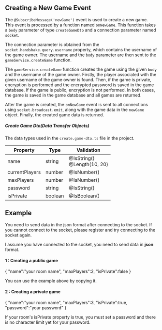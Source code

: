 ## Creating a New Game Event

  

The `@SubscribeMessage('newGame')` event is used to create a new game. This event is processed by a function named `onNewGame`. This function takes a `body` parameter of type `createGameDto` and a connection parameter named `socket`.

  

The connection parameter is obtained from the `socket.handshake.query.username` property, which contains the username of the game owner. The username and the `body` parameter are then sent to the `gameService.createGame` function.

  

The `gameService.createGame` function creates the game using the given `body` and the username of the game owner. Firstly, the player associated with the given username of the game owner is found. Then, if the game is private, encryption is performed and the encrypted password is saved in the game database. If the game is public, encryption is not performed. In both cases, the game is saved in the game database and all games are returned.

  

After the game is created, the `onNewGame` event is sent to all connections using `socket.broadcast.emit`, along with the game data in the `newGame` object. Finally, the created game data is returned.

  

##### Create Game Dto(Data Transfer Objects)

  

The data types used in the `create.game-dto.ts` file in the project.

  



| Property | Type | Validation |
|----------|------|-----------|
| name | string | @IsString()<br>@Length(10, 20) |
| currentPlayers | number | @IsNumber() |
| maxPlayers | number | @IsNumber() |
| password | string | @IsString() |
| isPrivate | boolean | @IsBoolean() |


  

## Example

  

You need to send data in the json format after connecting to the socket. If you cannot connect to the socket, please register and try connecting to the socket again.

  

I assume you have connected to the socket, you need to send data in **json** format.

  

#### 1 : Creating a public game

  

{ "name":"your room name", "maxPlayers":2, "isPrivate":false }

  

You can use the example above by copying it.

  

#### 2 : Creating a private game

  

{ "name":"your room name", "maxPlayers":3, "isPrivate":true, "password":"your password" }

  

If your room's isPrivate property is true, you must set a password and there is no character limit yet for your password.
